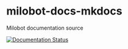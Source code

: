 # milobot-docs-mkdocs
Milobot documentation source

<a href='https://milobot-docs-mkdocs.readthedocs.io/en/latest/?badge=latest'>
    <img src='https://readthedocs.org/projects/milobot-docs-mkdocs/badge/?version=latest' alt='Documentation Status' />
</a>

